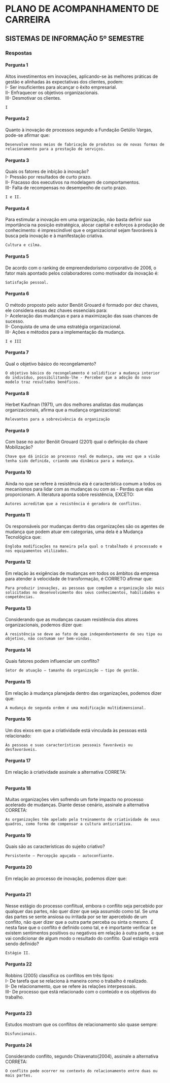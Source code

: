 # PLANO DE ACOMPANHAMENTO DE CARREIRA

## SISTEMAS DE INFORMAÇÃO 5º SEMESTRE

### Respostas

#### Pergunta 1  

Altos investimentos em inovações, aplicando-se às melhores práticas de gestão e alinhadas às expectativas dos clientes, podem:  
I- Ser insuficientes para alcançar o êxito empresarial.  
II- Enfraquecer os objetivos organizacionais.  
III- Desmotivar os clientes.  

```"
I
```

#### Pergunta 2  

Quanto à inovação de processos segundo a Fundação Getúlio Vargas, pode-se afirmar que:

```"
Desenvolve novos meios de fabricação de produtos ou de novas formas de relacionamento para a prestação de serviços.
```

#### Pergunta 3  

Quais os fatores de inbição à inovação?  
I- Pressão por resultados de curto prazo.  
II- Fracasso dos executivos na modelagem de comportamentos.  
III- Falta de recompensas no desempenho de curto prazo.  

```"
I e II.
```

#### Pergunta 4  

Para estimular a inovação em uma organização, não basta definir sua importância na posição estratégica, alocar capital e esforços à produção de conhecimento: é imprescindível que e organizacional sejam favoráveis à busca pela inovação e à manifestação criativa.

```"
Cultura e cilma.
```

#### Pergunta 5  

De acordo com o ranking de empreendedorismo corporativo de 2006, o fator mais apontado pelos colaboradores como motivador da inovação é:

```"
Satisfação pessoal.
```

#### Pergunta 6  

O método proposto pelo autor Benôit Grouard é formado por dez chaves, ele considera essas dez chaves essenciais para:  
I- Aceleração das mudanças e para a maximização das suas chances de sucesso.  
II- Conquista de uma de uma estratégia organizacional.  
III- Ações e métodos para a implementação da mudança.  

```"
I e III
```

#### Pergunta 7  

Qual o objetivo básico do recongelamento?

```"
O objetivo básico do recongelamento é solidificar a mudança interior do indivíduo, possibilitando-lhe - Perceber que a adoção do novo modelo traz resultados benéficos.
```

#### Pergunta 8  

Herbet Kaufman (1971), um dos melhores analistas das mudanças organizacionais, afirma que a mudança organizacional:

```"
Relevantes para a sobrevivência da organização
```

#### Pergunta 9  

Com base no autor Benôit Grouard (2201) qual o definição da chave Mobilização?

```"
Chave que dá início ao processo real de mudança, uma vez que a visão tenha sido definida, criando uma dinâmica para a mudança.
```

#### Pergunta 10  

Ainda no que se refere à resistência ela é característica comum a todos os mecanismos para lidar com as mudanças ou com as - Perdas que elas proporcionam. A literatura aponta sobre resistência, EXCETO:

```"
Autores acreditam que a resistência é geradora de conflitos.
```

#### Pergunta 11  

Os responsáveis por mudanças dentro das organizações são os agentes de mudança que podem atuar em categorias, uma dela é a Mudança Tecnológica que:

```"
Engloba modificações na maneira pela qual o trabalhado é processado e nos equipamentos utilizados.
```

#### Pergunta 12  

Em relação às exigências de mudanças em todos os âmbitos da empresa para atender à velocidade de transformação, é CORRETO afirmar que:

```"
Para produzir inovações, as pessoas que compõem a organização são mais solicitadas no desenvolvimento dos seus conhecimentos, habilidades e competências.
```

#### Pergunta 13  

Considerando que as mudanças causam resistência dos atores organizacionais, podemos dizer que:

```"
A resistência se deve ao fato de que independentemente de seu tipo ou objetivo, não costumam ser bem-vindas.
```

#### Pergunta 14  

Quais fatores podem influenciar um conflito?

```"
Setor de atuação – tamanho da organização – tipo de gestão.
```

#### Pergunta 15  

Em relação à mudança planejada dentro das organizações, podemos dizer que:

```"
A mudança de segunda ordem é uma modificação multidimensional.
```

#### Pergunta 16  

Um dos eixos em que a criatividade está vinculada às pessoas está relacionado:

```"
Às pessoas e suas características pessoais favoráveis ou desfavoráveis.
```

#### Pergunta 17  

Em relação à criatividade assinale a alternativa CORRETA:

```"

```

#### Pergunta 18  

Muitas organizações vêm sofrendo um forte impacto no processo acelerado de mudanças. Diante desse cenário, assinale a alternativa CORRETA:

```"
As organizações têm apelado pelo treinamento de criatividade de seus quadros, como forma de compensar a cultura anticriativa.
```

#### Pergunta 19  

Quais são as características do sujeito criativo?

```"
Persistente – Percepção aguçada – autoconfiante.
```

#### Pergunta 20  

Em relação ao processo de inovação, podemos dizer que:

```"

```

#### Pergunta 21  

Nesse estágio do processo conflitual, embora o conflito seja percebido por qualquer das partes, não quer dizer que seja assumido como tal. Se uma das partes se sente ansiosa ou irritada por se ter apercebido de um conflito, não quer dizer que a outra parte perceba ou sinta o mesmo. É nesta fase que o conflito é definido como tal, e é importante verificar se existem sentimentos positivos ou negativos em relação à outra parte, o que vai condicionar de algum modo o resultado do conflito.
Qual estágio está sendo definido?  

```"
Estágio II.
```

#### Pergunta 22  

Robbins (2005) classifica os conflitos em três tipos:  
I- De tarefa que se relaciona à maneira como o trabalho é realizado.  
II- De relacionamento, que se refere às relações interpessoais.  
III- De processo que está relacionado com o conteúdo e os objetivos do trabalho.  

```"

```

#### Pergunta 23  

Estudos mostram que os conflitos de relacionamento são quase sempre:

```"
Disfuncionais.
```

#### Pergunta 24  

Considerando conflito, segundo Chiavenato(2004), assinale a alternativa CORRETA:

```"
O conflito pode ocorrer no contexto do relacionamento entre duas ou mais partes.
```
